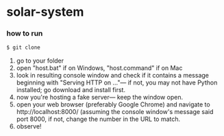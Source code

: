 # solar-system

### how to run

```bash
$ git clone
```

1. go to your folder
2. open "host.bat" if on Windows, "host.command" if on Mac
3. look in resulting console window and check if it contains a message beginning with "Serving HTTP on ..."— if not, you may not have Python installed; go download and install first.
4. now you're hosting a fake server— keep the window open.
5. open your web browser (preferably Google Chrome) and navigate to http://localhost:8000/ (assuming the console window's message said port 8000, if not, change the number in the URL to match.
6. observe!
